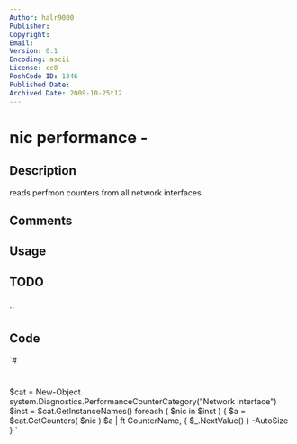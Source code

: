 ```yaml
---
Author: halr9000
Publisher: 
Copyright: 
Email: 
Version: 0.1
Encoding: ascii
License: cc0
PoshCode ID: 1346
Published Date: 
Archived Date: 2009-10-25t12
---
```


# nic performance - 

## Description

reads perfmon counters from all network interfaces

## Comments



## Usage



## TODO



## 

``

## Code

`#
 #
 $cat = New-Object system.Diagnostics.PerformanceCounterCategory("Network Interface")
 $inst = $cat.GetInstanceNames()
 foreach ( $nic in $inst ) {
 	$a = $cat.GetCounters( $nic )
 	$a | ft CounterName, { $_.NextValue() } -AutoSize
 }
`

